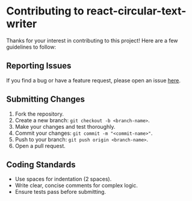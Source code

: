 # Contributing to react-circular-text-writer

Thanks for your interest in contributing to this project! Here are a few guidelines to follow:

## Reporting Issues

If you find a bug or have a feature request, please open an issue [here](https://github.com/angelabenavente/react-circular-text-writer/issues).

## Submitting Changes

1. Fork the repository.
2. Create a new branch: `git checkout -b <branch-name>`.
3. Make your changes and test thoroughly.
4. Commit your changes: `git commit -m "<commit-name>"`.
5. Push to your branch: `git push origin <branch-name>`.
6. Open a pull request.

## Coding Standards

- Use spaces for indentation (2 spaces).
- Write clear, concise comments for complex logic.
- Ensure tests pass before submitting.
